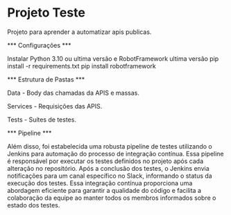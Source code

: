 # Projeto Teste 

Projeto para aprender a automatizar apis publicas. 

*** Configurações ***

Instalar Python 3.10 ou ultima versão e RobotFramework ultima versão
pip install -r requirements.txt
pip install robotframework


*** Estrutura de Pastas ***

Data - Body das chamadas da APIS e massas.

Services - Requisições das APIS.

Tests - Suítes de testes.

*** Pipeline ***

Além disso, foi estabelecida uma robusta pipeline de testes utilizando o Jenkins para automação do processo de integração contínua. Essa pipeline é responsável por executar os testes definidos no projeto após cada alteração no repositório. Após a conclusão dos testes, o Jenkins envia notificações para um canal específico no Slack, informando o status da execução dos testes. Essa integração contínua proporciona uma abordagem eficiente para garantir a qualidade do código e facilita a colaboração da equipe ao manter todos os membros informados sobre o estado dos testes.

